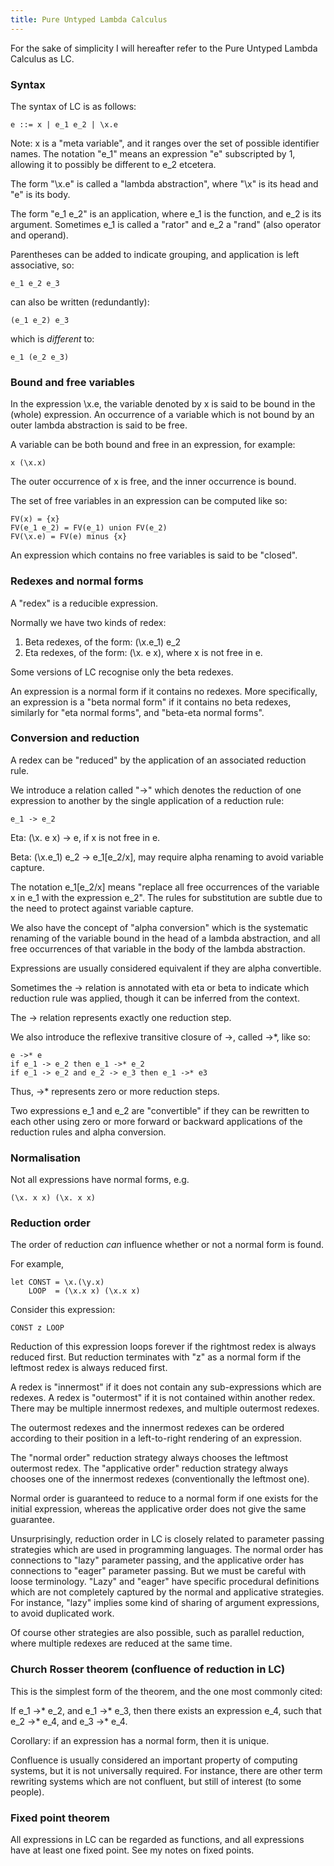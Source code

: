 ```yaml
---
title: Pure Untyped Lambda Calculus
---
```


For the sake of simplicity I will hereafter refer to the Pure Untyped Lambda
Calculus as LC.

### Syntax

The syntax of LC is as follows:

    e ::= x | e_1 e_2 | \x.e

Note: x is a "meta variable", and it ranges over the set of possible
identifier names. The notation "e_1" means an expression "e" subscripted by
1, allowing it to possibly be different to e_2 etcetera. 

The form "\\x.e" is called a "lambda abstraction", where "\\x" is its head
and "e" is its body.

The form "e_1 e_2" is an application, where e_1 is the function, and e_2
is its argument. Sometimes e_1 is called a "rator" and e_2 a "rand"
(also operator and operand).

Parentheses can be added to indicate grouping, and application is left 
associative, so:

    e_1 e_2 e_3

can also be written (redundantly):

    (e_1 e_2) e_3

which is _different_ to:

    e_1 (e_2 e_3)

### Bound and free variables

In the expression \\x.e, the variable denoted by x is said to be bound in
the (whole) expression. An occurrence of a variable which is not bound by 
an outer lambda abstraction is said to be free.

A variable can be both bound and free in an expression, for example:

    x (\x.x)

The outer occurrence of x is free, and the inner occurrence is bound.

The set of free variables in an expression can be computed like so:

    FV(x) = {x}
    FV(e_1 e_2) = FV(e_1) union FV(e_2)
    FV(\x.e) = FV(e) minus {x}

An expression which contains no free variables is said to be "closed". 

### Redexes and normal forms

A "redex" is a reducible expression.

Normally we have two kinds of redex:

   1. Beta redexes, of the form: (\\x.e_1) e_2
   2. Eta redexes, of the form: (\\x. e x), where x is not free in e.

Some versions of LC recognise only the beta redexes.

An expression is a normal form if it contains no redexes. More specifically, an
expression is a "beta normal form" if it contains no beta redexes, similarly for
"eta normal forms", and "beta-eta normal forms".

### Conversion and reduction

A redex can be "reduced" by the application of an associated reduction rule.

We introduce a relation called "->" which denotes the reduction of one expression 
to another by the single application of a reduction rule:

    e_1 -> e_2

Eta: (\\x. e x) -> e, if x is not free in e.

Beta: (\\x.e_1) e_2 -> e_1[e_2/x], may require alpha renaming to avoid variable capture.

The notation e_1[e_2/x] means "replace all free occurrences of the variable x
in e_1 with the expression e_2". The rules for substitution are subtle due to
the need to protect against variable capture.

We also have the concept of "alpha conversion" which is the systematic 
renaming of the variable bound in the head of a lambda abstraction, and all free
occurrences of that variable in the body of the lambda abstraction.

Expressions are usually considered equivalent if they are alpha convertible.

Sometimes the -> relation is annotated with eta or beta to indicate which
reduction rule was applied, though it can be inferred from the context.

The -> relation represents exactly one reduction step.

We also introduce the reflexive transitive closure of ->, called ->*, like so:

    e ->* e
    if e_1 -> e_2 then e_1 ->* e_2
    if e_1 -> e_2 and e_2 -> e_3 then e_1 ->* e3

Thus, ->* represents zero or more reduction steps.

Two expressions e_1 and e_2 are "convertible" if they can be rewritten to
each other using zero or more forward or backward applications of the
reduction rules and alpha conversion.

### Normalisation

Not all expressions have normal forms, e.g.

    (\x. x x) (\x. x x)

### Reduction order

The order of reduction _can_ influence whether or not a normal form is found.

For example,

    let CONST = \x.(\y.x)
        LOOP  = (\x.x x) (\x.x x)

Consider this expression:

    CONST z LOOP

Reduction of this expression loops forever if the rightmost redex is 
always reduced first. But reduction terminates with "z" as a normal 
form if the leftmost redex is always reduced first.

A redex is "innermost" if it does not contain any sub-expressions which are
redexes. A redex is "outermost" if it is not contained within another redex.
There may be multiple innermost redexes, and multiple outermost redexes.

The outermost redexes and the innermost redexes can be ordered according to
their position in a left-to-right rendering of an expression. 

The "normal order" reduction strategy always chooses the leftmost outermost
redex. The "applicative order" reduction strategy always chooses one of
the innermost redexes (conventionally the leftmost one). 

Normal order is guaranteed to reduce to a normal form if one exists for
the initial expression, whereas the applicative order does not give
the same guarantee.

Unsurprisingly, reduction order in LC is closely related to parameter
passing strategies which are used in programming languages. The normal
order has connections to "lazy" parameter passing, and the applicative
order has connections to "eager" parameter passing. But we must be
careful with loose terminology. "Lazy" and "eager" have specific
procedural definitions which are not completely captured by
the normal and applicative strategies. For instance, "lazy" implies
some kind of sharing of argument expressions, to avoid duplicated
work.

Of course other strategies are also possible, such as parallel reduction,
where multiple redexes are reduced at the same time.

### Church Rosser theorem (confluence of reduction in LC)

This is the simplest form of the theorem, and the one most commonly cited:

If e_1 ->* e_2, and e_1 ->* e_3, then there exists an expression e_4,
such that e_2 ->* e_4, and e_3 ->* e_4.

Corollary: if an expression has a normal form, then it is unique.

Confluence is usually considered an important property of computing
systems, but it is not universally required. For instance, there are
other term rewriting systems which are not confluent, but still of
interest (to some people).

### Fixed point theorem

All expressions in LC can be regarded as functions, and all expressions
have at least one fixed point. See my notes on fixed points.
